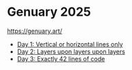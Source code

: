 # Genuary 2025
https://genuary.art/

- [Day 1: Vertical or horizontal lines only](https://owenmcateer.github.io/Motus-Art/projects/genuary2025/day01.html)
- [Day 2: Layers upon layers upon layers](https://owenmcateer.github.io/Motus-Art/projects/genuary2025/day02.html)
- [Day 3: Exactly 42 lines of code](https://owenmcateer.github.io/Motus-Art/projects/genuary2025/day03.html)
